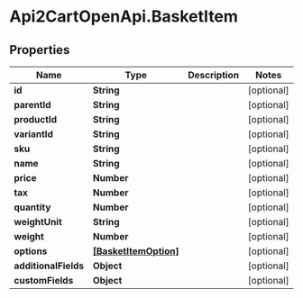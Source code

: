 # Api2CartOpenApi.BasketItem

## Properties

Name | Type | Description | Notes
------------ | ------------- | ------------- | -------------
**id** | **String** |  | [optional] 
**parentId** | **String** |  | [optional] 
**productId** | **String** |  | [optional] 
**variantId** | **String** |  | [optional] 
**sku** | **String** |  | [optional] 
**name** | **String** |  | [optional] 
**price** | **Number** |  | [optional] 
**tax** | **Number** |  | [optional] 
**quantity** | **Number** |  | [optional] 
**weightUnit** | **String** |  | [optional] 
**weight** | **Number** |  | [optional] 
**options** | [**[BasketItemOption]**](BasketItemOption.md) |  | [optional] 
**additionalFields** | **Object** |  | [optional] 
**customFields** | **Object** |  | [optional] 


